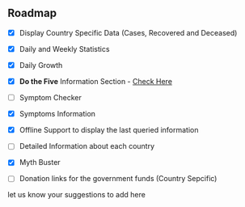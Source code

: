 ## Roadmap


- [x] Display Country Specific Data (Cases, Recovered and Deceased)

- [x] Daily and Weekly Statistics

- [x] Daily Growth

- [x] <b>Do the Five</b> Information Section - [Check Here](https://www.who.int/news-room/detail/23-03-2020-pass-the-message-five-steps-to-kicking-out-coronavirus)

- [ ] Symptom Checker 

- [x] Symptoms Information

- [x] Offline Support to display the last queried information

- [ ] Detailed Information about each country

- [x] Myth Buster

- [ ] Donation links for the government funds (Country Sepcific)


let us know your suggestions to add here